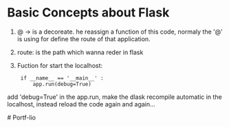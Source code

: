 # Basic Concepts about Flask

1. @ -> is a decoreate. he reassign a function of this code, normaly the '@' is using for define the route of
that application.

2. route: is the path which wanna reder in flask

3. Fuction for start the localhost:

        if __name__ == '__main__' :
            app.run(debug=True) 
                    
add 'debug=True' in the app.run, make the dlask recompile automatic in the localhost, instead reload the code again and again...



#   P o r t f - l i o  
 